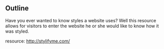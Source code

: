 ## Outline

Have you ever wanted to know styles a website uses?
Well this resource allows for visitors to enter the website he or she would like
to know how it was styled.

resource: http://stylifyme.com/
